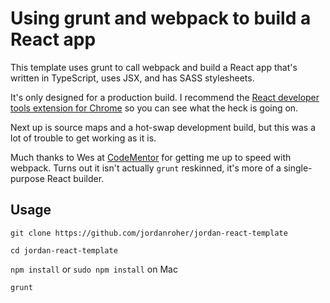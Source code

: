 # Using grunt and webpack to build a React app

This template uses grunt to call webpack and build a React app that's written in TypeScript, uses JSX, and has SASS stylesheets.

It's only designed for a production build. I recommend the [React developer tools extension for Chrome](https://chrome.google.com/webstore/detail/react-developer-tools/fmkadmapgofadopljbjfkapdkoienihi?utm_source=chrome-app-launcher-info-dialog) so you can see what the heck is going on.

Next up is source maps and a hot-swap development build, but this was a lot of trouble to get working as it is.

Much thanks to Wes at [CodeMentor](https://www.codementor.io/) for getting me up to speed with webpack. Turns out it isn't actually `grunt` reskinned, it's more of a single-purpose React builder.

## Usage

`git clone https://github.com/jordanroher/jordan-react-template`

`cd jordan-react-template`

`npm install` or `sudo npm install` on Mac

`grunt`